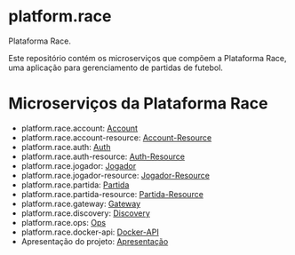 # platform.race

Plataforma Race.

Este repositório contém os microserviços que compõem a Plataforma Race, uma aplicação para gerenciamento de partidas de futebol.


# Microserviços da Plataforma Race

- platform.race.account: [Account](
https://github.com/st4pzz/platform.race.account)
- platform.race.account-resource: [Account-Resource](
https://github.com/st4pzz/platform.race.account-resource)
- platform.race.auth: [Auth](
https://github.com/st4pzz/platform.race.auth)
- platform.race.auth-resource: [Auth-Resource](
https://github.com/st4pzz/platform.race.auth-resource)
- platform.race.jogador: [Jogador](
https://github.com/st4pzz/platform.race.jogador)
- platform.race.jogador-resource: [Jogador-Resource](
https://github.com/st4pzz/platform.race.jogador-resource)
- platform.race.partida: [Partida](
https://github.com/st4pzz/platform.race.partida)
- platform.race.partida-resource: [Partida-Resource](
https://github.com/st4pzz/platform.race.partida-resource)
- platform.race.gateway: [Gateway](
https://github.com/st4pzz/platform.race.gateway)
- platform.race.discovery: [Discovery](
https://github.com/st4pzz/platform.race.discovery)
- platform.race.ops: [Ops](
https://github.com/st4pzz/platform.race.ops)
- platform.race.docker-api: [Docker-API](
https://github.com/st4pzz/platform.race.docker-api)
- Apresentação do projeto: [Apresentação](https://www.canva.com/design/DAGGEyLPpZ4/xK-BZLlWuXnUfo4MSsmdCA/view?utm_content=DAGGEyLPpZ4&utm_campaign=designshare&utm_medium=link&utm_source=editor)

